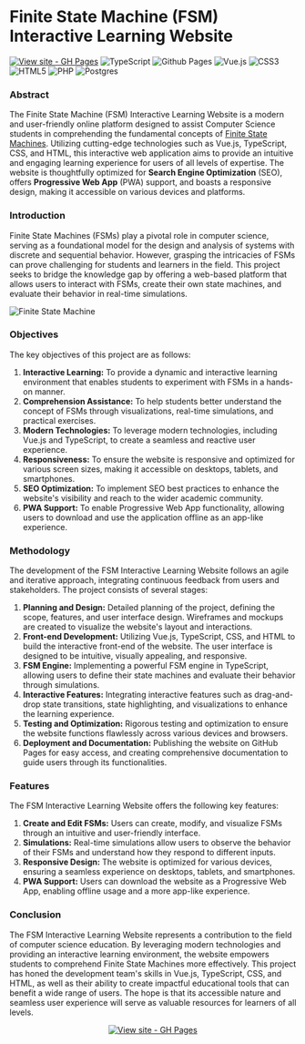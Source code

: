 # Finite State Machine (FSM) Interactive Learning Website



[![View site - GH Pages](https://img.shields.io/badge/View_site-GH_Pages-2ea44f?style=for-the-badge)](https://mamiglia.github.io/meravigliosi-automi/)
![TypeScript](https://img.shields.io/badge/typescript-%23007ACC.svg?style=for-the-badge&logo=typescript&logoColor=white) ![Github Pages](https://img.shields.io/badge/github%20pages-121013?style=for-the-badge&logo=github&logoColor=white) ![Vue.js](https://img.shields.io/badge/vuejs-%2335495e.svg?style=for-the-badge&logo=vuedotjs&logoColor=%234FC08D) ![CSS3](https://img.shields.io/badge/css3-%231572B6.svg?style=for-the-badge&logo=css3&logoColor=white) ![HTML5](https://img.shields.io/badge/html5-%23E34F26.svg?style=for-the-badge&logo=html5&logoColor=white) ![PHP](https://img.shields.io/badge/php-%23777BB4.svg?style=for-the-badge&logo=php&logoColor=white) ![Postgres](https://img.shields.io/badge/postgres-%23316192.svg?style=for-the-badge&logo=postgresql&logoColor=white)

### Abstract
The Finite State Machine (FSM) Interactive Learning Website is a modern and user-friendly online platform designed to assist Computer Science students in comprehending the fundamental concepts of [Finite State Machines](https://wikipedia.org/wiki/Finite-state_machine). Utilizing cutting-edge technologies such as Vue.js, TypeScript, CSS, and HTML, this interactive web application aims to provide an intuitive and engaging learning experience for users of all levels of expertise. The website is thoughtfully optimized for **Search Engine Optimization** (SEO), offers **Progressive Web App** (PWA) support, and boasts a responsive design, making it accessible on various devices and platforms.

### Introduction
Finite State Machines (FSMs) play a pivotal role in computer science, serving as a foundational model for the design and analysis of systems with discrete and sequential behavior. However, grasping the intricacies of FSMs can prove challenging for students and learners in the field. This project seeks to bridge the knowledge gap by offering a web-based platform that allows users to interact with FSMs, create their own state machines, and evaluate their behavior in real-time simulations.


![Finite State Machine](https://upload.wikimedia.org/wikipedia/commons/thumb/9/9d/DFAexample.svg/2263px-DFAexample.svg.png)

### Objectives
The key objectives of this project are as follows:

1. **Interactive Learning:** To provide a dynamic and interactive learning environment that enables students to experiment with FSMs in a hands-on manner.
2. **Comprehension Assistance:** To help students better understand the concept of FSMs through visualizations, real-time simulations, and practical exercises.
3. **Modern Technologies:** To leverage modern technologies, including Vue.js and TypeScript, to create a seamless and reactive user experience.
4. **Responsiveness:** To ensure the website is responsive and optimized for various screen sizes, making it accessible on desktops, tablets, and smartphones.
5. **SEO Optimization:** To implement SEO best practices to enhance the website's visibility and reach to the wider academic community.
6. **PWA Support:** To enable Progressive Web App functionality, allowing users to download and use the application offline as an app-like experience.

### Methodology
The development of the FSM Interactive Learning Website follows an agile and iterative approach, integrating continuous feedback from users and stakeholders. The project consists of several stages:

1. **Planning and Design:** Detailed planning of the project, defining the scope, features, and user interface design. Wireframes and mockups are created to visualize the website's layout and interactions.
2. **Front-end Development:** Utilizing Vue.js, TypeScript, CSS, and HTML to build the interactive front-end of the website. The user interface is designed to be intuitive, visually appealing, and responsive.
3. **FSM Engine:** Implementing a powerful FSM engine in TypeScript, allowing users to define their state machines and evaluate their behavior through simulations.
4. **Interactive Features:** Integrating interactive features such as drag-and-drop state transitions, state highlighting, and visualizations to enhance the learning experience.
5. **Testing and Optimization:** Rigorous testing and optimization to ensure the website functions flawlessly across various devices and browsers.
6. **Deployment and Documentation:** Publishing the website on GitHub Pages for easy access, and creating comprehensive documentation to guide users through its functionalities.

### Features
The FSM Interactive Learning Website offers the following key features:

1. **Create and Edit FSMs:** Users can create, modify, and visualize FSMs through an intuitive and user-friendly interface.
2. **Simulations:** Real-time simulations allow users to observe the behavior of their FSMs and understand how they respond to different inputs.
3. **Responsive Design:** The website is optimized for various devices, ensuring a seamless experience on desktops, tablets, and smartphones.
4. **PWA Support:** Users can download the website as a Progressive Web App, enabling offline usage and a more app-like experience.

### Conclusion
The FSM Interactive Learning Website represents a contribution to the field of computer science education. By leveraging modern technologies and providing an interactive learning environment, the website empowers students to comprehend Finite State Machines more effectively. This project has honed the development team's skills in Vue.js, TypeScript, CSS, and HTML, as well as their ability to create impactful educational tools that can benefit a wide range of users. 
The hope is that its accessible nature and seamless user experience will serve as valuable resources for learners of all levels.

<div align="center">
  
[![View site - GH Pages](https://img.shields.io/badge/View_site-GH_Pages-2ea44f?style=for-the-badge)](https://mamiglia.github.io/meravigliosi-automi/)

</div>

